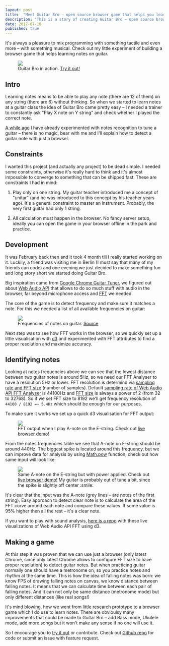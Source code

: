 ```yaml
---
layout: post
title:  "Meet Guitar Bro – open source browser game that helps you learn notes on guitar"
description: "This is a story of creating Guitar Bro – open source browser game that helps you learn notes on guitar."
date: 2017-07-10
published: true
---
```


It's always a pleasure to mix programming with something tactile and even more – with something musical. Check out my little experiment of building a browser game that helps learning notes on guitar.

<figure>
  <img src="/images/posts/guitar_bro/guitar_bro.gif" />
  <figcaption>Guitar Bro in action. <a href="https://makaroni4.github.io/guitar_bro/" target="_blank">Try it out!</a></figcaption>
</figure>

<!--more-->

## Intro

Learning notes means to be able to play any note (there are 12 of them) on any string (there are 6) without thinking. So when we started to learn notes at a guitar class the idea of Guitar Bro came pretty easy – I needed a trainer to constantly ask "Play X note on Y string" and check whether I played the correct note.

[A while ago](/ruby/hacking/2014/03/26/how-to-tune-guitar-with-ruby/) I have already experimented with notes recognition to tune a guitar – there is no magic, bear with me and I'll explain how to detect a guitar note with just a browser.

## Constraints

I wanted this project (and actually any project) to be dead simple. I needed some constraints, otherwise it's really hard to think and it's almost impossible to converge to something that can be shipped fast. These are constraints I had in mind:

1. Play only on one string. My guitar teacher introduced me a concept of "unitar" (and he was introduced to this concept by his teacher years ago). It's a general constraint to master an instrument. Probably, the very first guitar had only 1 string.

2. All calculation must happen in the browser. No fancy server setup, ideally you can open the game in your browser offline in the park and practice.

## Development

It was February back then and it took 4 month till I really started working on it. Luckily, a friend was visiting me in Berlin (I must say that many of my friends can code) and one evening we just decided to make something fun and long story short we started doing Guitar Bro.

Big inspiration came from [Google Chrome Guitar Tuner](https://github.com/GoogleChrome/guitar-tuner), we figured out about [Web Audio API](https://developer.mozilla.org/en-US/docs/Web/API/Web_Audio_API) that allows to do so much stuff with audio in the browser, far beyond microphone access and [FFT](https://en.wikipedia.org/wiki/Fast_Fourier_transform) we needed.

The core of the game is to detect frequency and make sure it matches a note. For this we needed a list of all available frequencies on guitar:

<figure>
  <img src="/images/posts/guitar_bro/guitar_frequencies.jpg" />
  <figcaption>Frequencies of notes on guitar. <a href="http://forums.prsguitars.com/threads/best-sounding-rig-in-the-history-of-your-world.16468/page-8#post-254659">Source</a></figcaption>
</figure>

Next step was to see how FFT works in the browser, so we quickly set up a little visualisation with [d3](https://github.com/d3) and experimented with FFT attributes to find a proper resolution and maximize accuracy.

## Identifying notes

Looking at notes frequencies above we can see that the lowest distance between two guitar notes is around 5Hz, so we need our FFT Analyser to have a resolution 5Hz or lower. FFT resolution is determind via [sampling rate and FFT size](http://zone.ni.com/reference/en-XX/help/372416B-01/svtconcepts/fft_funda/) (number of samples). Default [sampling rate of Web Audio API FFT Analyser](https://developer.mozilla.org/en-US/docs/Web/API/AudioContext/sampleRate) is 44100Hz and [FFT size](https://developer.mozilla.org/en-US/docs/Web/API/AnalyserNode/fftSize) is always a power of 2 (from 32 to 32768). So if we set FFT size to 8192 we'll get frequency resolution of `44100 / 8192 =~ 5.4Hz` which should be enough for our purposes.

To make sure it works we set up a quick d3 visualisation for FFT output:

<figure>
  <img src="/images/posts/guitar_bro/notes_fft_d3_raw.jpg" />
  <figcaption>FFT output when I play A-note on the E-string. Check out <a href="https://makaroni4.github.io/web_audio_fft_meets_d3/2_fft.html" target="_blank">live browser demo!</a></figcaption>
</figure>

From the notes frequencies table we see that A-note on E-string should be around 440Hz. The biggest spike is located around this frequency, but we can improve data for analysis by using [Math.pow](https://developer.mozilla.org/en-US/docs/Web/JavaScript/Reference/Global_Objects/Math/pow) function, check out how same input will look like:

<figure>
  <img src="/images/posts/guitar_bro/notes_fft_d3.jpg" />
  <figcaption>Same A-note on the E-string but with power applied. Check out <a href="https://makaroni4.github.io/web_audio_fft_meets_d3/3_guitar_notes.html" target="_blank">live browser demo!</a> My guitar is probably out of tune a bit, since the spike is slightly off center :smile:</figcaption>
</figure>

It's clear that the input was the A-note (grey lines – are notes of the first string). Easy approach to detect clear note is to calculate the area of the FFT curve around each note and compare these values. If some value is 95% higher then all the rest – it's a clear note.

If you want to play with sound analysis, [here is a repo](https://github.com/makaroni4/web_audio_fft_meets_d3) with these live visualizations of Web Audio API FFT using d3.

## Making a game

At this step it was proven that we can use just a browser (only latest Chrome, since only latest Chrome allows to configure FFT size to have proper resolution) to detect guitar notes. But when practicing guitar normally one should have a metronome on, so you practice notes and rhythm at the same time. This is how the idea of falling notes was born: we know FPS of drawing falling notes on canvas, we know distance between falling notes. It means that we can calculate time between each pair of falling notes. And it can not only be same distance (metronome mode) but only different distances (like real songs!)

It's mind blowing, how we went from little research prototype to a browser game which I do use to learn notes. There are obvioulsy many improvements that could be made to Guitar Bro – add Bass mode, Ukulele mode, add more songs but it  won't make any sense if no one will use it.

So I encourage you to [try it out](https://makaroni4.github.io/guitar_bro/) or contribute. Check out [Github repo](https://github.com/makaroni4/guitar_bro) for code or submit an issue with feature request.
